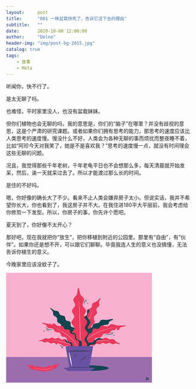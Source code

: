 ```yaml
---
layout:     post
title:      "001 一株盆栽快死了，告诉它活下去的理由"
subtitle:   ""
date:       2020-10-08 12:00:00
author:     "Delno"
header-img: "img/post-bg-2015.jpg"
catalog: true
tags:
    - 故事
    - Meta
---
```






听闻你，快不行了。



是太无聊了吗。

也难怪，平时家里没人，也没有盆栽妹妹。

但你们植物也会无聊的吗，我的意思是，你们的“脑子”在哪里？并没有歧视的意思，这是个严肃的研究课题。或者如果你们拥有思考的能力，那思考的速度应该比人类思考的速度慢。慢没什么不好，人类会为各种无聊的事而烦扰而整夜睡不着，比如“阿珍今天对我笑了，她是不是喜欢我？”思考的速度慢一点，就没有时间理会这些无聊的问题。

况且，我觉得那些千年老树，千年老龟平日也不会想那么多，每天清晨就开始发呆，然后，诶一天就呆过去了。所以才能渡过那么长的时间。



是住的不好吗。

嗯，你好像的确长大了不少。看来不止人类会嫌弃房子太小。但说实话，我并不希望你长大，你也看到了，我这房子并不大。在我住进180平大平层前，我会考虑给你修剪一下发型。所以，你房子的事，你先许个愿吧。



夏天到了，你好像不太开心？

那好吧，现在我就把你“放生”，把你移植到附近的公园里。那里有“自由”，有“伙伴”。如果你还是想不开，可以跟它们聊聊。毕竟我连人生的意义也没搞懂，无法告诉你植生的意义。



今晚家里应该没蚊子了。



<img src="../img/post-642-001.jpeg">

